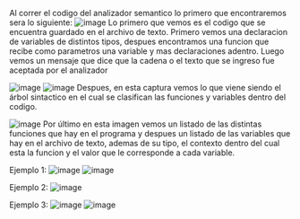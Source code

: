 Al correr el codigo del analizador semantico lo primero que encontraremos sera lo siguiente:
![image](https://github.com/Brug4c/Seminario-de-traductores-2/assets/157430737/8e0fd34f-86a1-4034-9f9f-e781a4050c65)
Lo primero que vemos es el codigo que se encuentra guardado en el archivo de texto.
Primero vemos una declaracion de variables de distintos tipos, despues encontramos una funcion que recibe como parametros una variable y mas declaraciones adentro.
Luego vemos un mensaje que dice que la cadena o el texto que se ingreso fue aceptada por el analizador

![image](https://github.com/Brug4c/Seminario-de-traductores-2/assets/157430737/f8585d12-69da-4a79-82af-30416d306401)
![image](https://github.com/Brug4c/Seminario-de-traductores-2/assets/157430737/a13eda27-e105-4f15-bc3c-aa28ff53aa6a)
Despues, en esta captura vemos lo que viene siendo el árbol sintactico en el cual se clasifican las funciones y variables dentro del codigo.

![image](https://github.com/Brug4c/Seminario-de-traductores-2/assets/157430737/03ae4acd-8ed1-4552-b352-42b9f175b6b9)
Por último en esta imagen vemos un listado de las distintas funciones que hay en el programa y despues un listado de las variables que hay en el archivo de texto, ademas de su tipo, el contexto dentro del cual esta la funcion y el valor que le corresponde a cada variable.

Ejemplo 1:
![image](https://github.com/Brug4c/Seminario-de-traductores-2/assets/157430737/8f414546-cd0d-4488-937e-6134cb4e799e)
![image](https://github.com/Brug4c/Seminario-de-traductores-2/assets/157430737/1f875e3c-964e-40c1-aa53-7903cdf4ccfc)

Ejemplo 2:
![image](https://github.com/Brug4c/Seminario-de-traductores-2/assets/157430737/5812760c-d26e-4431-9c42-cb0e9939193b)

Ejemplo 3:
![image](https://github.com/Brug4c/Seminario-de-traductores-2/assets/157430737/a0cddc04-eb95-4d34-a9d7-2a8e6db73010)
![image](https://github.com/Brug4c/Seminario-de-traductores-2/assets/157430737/a2489ecc-3c97-48cc-acfb-321a7f722be0)
